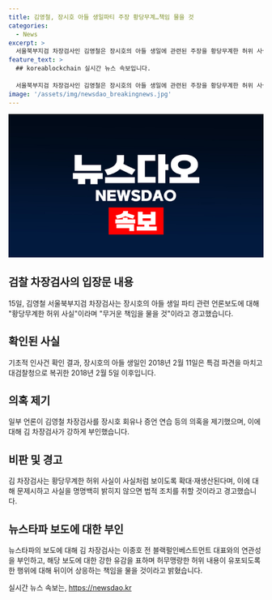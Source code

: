 ```yaml
---
title: 김영철, 장시호 아들 생일파티 주장 황당무계…책임 물을 것
categories:
  - News
excerpt: >
  서울북부지검 차장검사인 김영철은 장시호의 아들 생일에 관련된 주장을 황당무계한 허위 사실이라며 강력히 부인하고, 추가적인 법적 조치를 통해 악의적인 행동에 대한 책임을 물 것을 경고했다. 이에 관련된 의혹은 인터넷 언론을 통해 제기되었으며, 김 차장검사는 해당 주장을 무거운 책임을 지울 것이라고 밝혔다. 또한, 다른 의혹에 대해서도 일부 유튜버와 인터넷 매체에 의해 확대·재생산되고 있으며, 이러한 터무니없는 거짓에 대한 책임을 지킬 것을 강조했다.
feature_text: >
  ## koreablockchain 실시간 뉴스 속보입니다.

  서울북부지검 차장검사인 김영철은 장시호의 아들 생일에 관련된 주장을 황당무계한 허위 사실이라며 강력히 부인하고, 추가적인 법적 조치를 통해 악의적인 행동에 대한 책임을 물 것을 경고했다. 이에 관련된 의혹은 인터넷 언론을 통해 제기되었으며, 김 차장검사는 해당 주장을 무거운 책임을 지울 것이라고 밝혔다. 또한, 다른 의혹에 대해서도 일부 유튜버와 인터넷 매체에 의해 확대·재생산되고 있으며, 이러한 터무니없는 거짓에 대한 책임을 지킬 것을 강조했다.
image: '/assets/img/newsdao_breakingnews.jpg'
---
```


<p><img src="/assets/img/newsdao_breakingnews.jpg" alt="koreablockchain 속보" /></p>

<h2 data-ke-size="size26">검찰 차장검사의 입장문 내용</h2>

<p data-ke-size="size16">15일, 김영철 서울북부지검 차장검사는 장시호의 아들 생일 파티 관련 언론보도에 대해 "황당무계한 허위 사실"이라며 "무거운 책임을 물을 것"이라고 경고했습니다.</p>

<h2 data-ke-size="size26">확인된 사실</h2>

<p data-ke-size="size16">기초적 인사건 확인 결과, 장시호의 아들 생일인 2018년 2월 11일은 특검 파견을 마치고 대검찰청으로 복귀한 2018년 2월 5일 이후입니다.</p>

<h2 data-ke-size="size26">의혹 제기</h2>

<p data-ke-size="size16">일부 언론이 김영철 차장검사를 장시호 회유나 증언 연습 등의 의혹을 제기했으며, 이에 대해 김 차장검사가 강하게 부인했습니다.</p>

<h2 data-ke-size="size26">비판 및 경고</h2>

<p data-ke-size="size16">김 차장검사는 황당무계한 허위 사실이 사실처럼 보이도록 확대·재생산된다며, 이에 대해 문제시하고 사실을 명명백히 밝히지 않으면 법적 조치를 취할 것이라고 경고했습니다.</p>

<h2 data-ke-size="size26">뉴스타파 보도에 대한 부인</h2>

<p data-ke-size="size16">뉴스타파의 보도에 대해 김 차장검사는 이종호 전 블랙펄인베스트먼트 대표와의 연관성을 부인하고, 해당 보도에 대한 강한 유감을 표하며 허무맹랑한 허위 내용이 유포되도록 한 행위에 대해 뒤이어 상응하는 책임을 물을 것이라고 밝혔습니다.</p>
실시간 뉴스 속보는, <a href="https://newsdao.kr" rel="dofollow">https://newsdao.kr</a>


